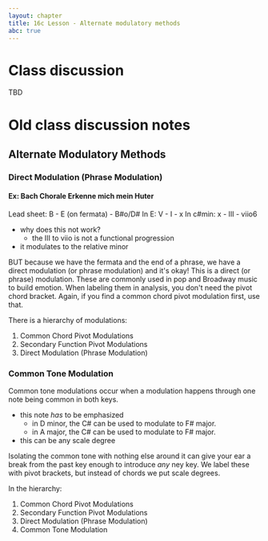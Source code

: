 ```yaml
---
layout: chapter
title: 16c Lesson - Alternate modulatory methods
abc: true
---
```


# Class discussion

TBD

# Old class discussion notes

## Alternate Modulatory Methods

### Direct Modulation (Phrase Modulation)

#### Ex: Bach Chorale Erkenne mich mein Huter

Lead sheet: B - E (on fermata) - B#o/D#
In E: V - I - x
In c#min: x - III - viio6
- why does this not work?
    - the III to viio is not a functional progression
- it modulates to the relative minor
 
 BUT because we have the fermata and the end of a phrase, we have a direct modulation (or phrase modulation) and it's okay!
 This is a direct (or phrase) modulation.
 These are commonly used in pop and Broadway music to build emotion. 
 When labeling them in analysis, you don't need the pivot chord bracket.
 Again, if you find a common chord pivot modulation first, use that.
 
 There is a hierarchy of modulations:
 1. Common Chord Pivot Modulations
 2. Secondary Function Pivot Modulations
 3. Direct Modulation (Phrase Modulation)
 
### Common Tone Modulation

Common tone modulations occur when a modulation happens through one note being common in both keys. 
- this note *has* to be emphasized
  - in D minor, the C# can be used to modulate to F# major. 
  - in A major, the C# can be used to modulate to F# major. 
- this can be any scale degree 

Isolating the common tone with nothing else around it can give your ear a break from the past key enough to introduce *any* ney key. 
We label these with pivot brackets, but instead of chords we put scale degrees. 

In the hierarchy:
1. Common Chord Pivot Modulations
2. Secondary Function Pivot Modulations
3. Direct Modulation (Phrase Modulation)
4. Common Tone Modulation 
